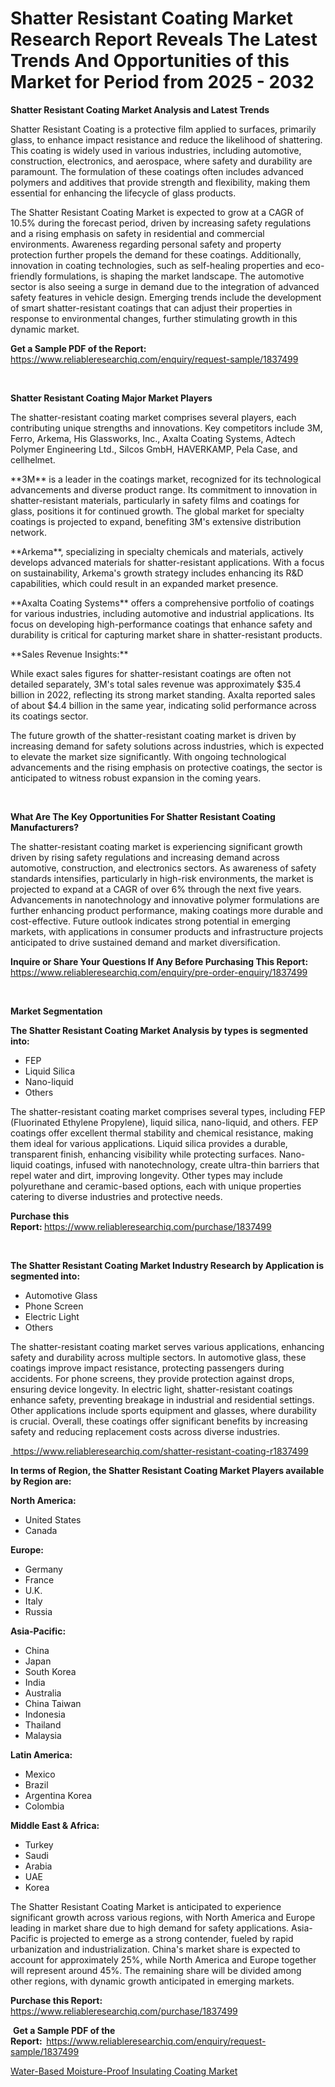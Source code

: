 <p><h1>Shatter Resistant Coating Market Research Report Reveals The Latest Trends And Opportunities of this Market for Period from 2025 - 2032</h1></p><p><strong>Shatter Resistant Coating Market Analysis and Latest Trends</strong></p>
<p><p>Shatter Resistant Coating is a protective film applied to surfaces, primarily glass, to enhance impact resistance and reduce the likelihood of shattering. This coating is widely used in various industries, including automotive, construction, electronics, and aerospace, where safety and durability are paramount. The formulation of these coatings often includes advanced polymers and additives that provide strength and flexibility, making them essential for enhancing the lifecycle of glass products.</p><p>The Shatter Resistant Coating Market is expected to grow at a CAGR of 10.5% during the forecast period, driven by increasing safety regulations and a rising emphasis on safety in residential and commercial environments. Awareness regarding personal safety and property protection further propels the demand for these coatings. Additionally, innovation in coating technologies, such as self-healing properties and eco-friendly formulations, is shaping the market landscape. The automotive sector is also seeing a surge in demand due to the integration of advanced safety features in vehicle design. Emerging trends include the development of smart shatter-resistant coatings that can adjust their properties in response to environmental changes, further stimulating growth in this dynamic market.</p></p>
<p><strong>Get a Sample PDF of the Report:&nbsp;</strong> <a href="https://www.reliableresearchiq.com/enquiry/request-sample/1837499?utm_campaign=3139&utm_medium=2&utm_source=Github&utm_content=ia&utm_term=03042025&utm_id=shatter-resistant-coating">https://www.reliableresearchiq.com/enquiry/request-sample/1837499</a></p>
<p>&nbsp;</p>
<p><strong>Shatter Resistant Coating Major Market Players</strong></p>
<p><p>The shatter-resistant coating market comprises several players, each contributing unique strengths and innovations. Key competitors include 3M, Ferro, Arkema, His Glassworks, Inc., Axalta Coating Systems, Adtech Polymer Engineering Ltd., Silcos GmbH, HAVERKAMP, Pela Case, and cellhelmet.</p><p>**3M** is a leader in the coatings market, recognized for its technological advancements and diverse product range. Its commitment to innovation in shatter-resistant materials, particularly in safety films and coatings for glass, positions it for continued growth. The global market for specialty coatings is projected to expand, benefiting 3M's extensive distribution network.</p><p>**Arkema**, specializing in specialty chemicals and materials, actively develops advanced materials for shatter-resistant applications. With a focus on sustainability, Arkema's growth strategy includes enhancing its R&D capabilities, which could result in an expanded market presence.</p><p>**Axalta Coating Systems** offers a comprehensive portfolio of coatings for various industries, including automotive and industrial applications. Its focus on developing high-performance coatings that enhance safety and durability is critical for capturing market share in shatter-resistant products.</p><p>**Sales Revenue Insights:** </p><p>While exact sales figures for shatter-resistant coatings are often not detailed separately, 3M's total sales revenue was approximately $35.4 billion in 2022, reflecting its strong market standing. Axalta reported sales of about $4.4 billion in the same year, indicating solid performance across its coatings sector.</p><p>The future growth of the shatter-resistant coating market is driven by increasing demand for safety solutions across industries, which is expected to elevate the market size significantly. With ongoing technological advancements and the rising emphasis on protective coatings, the sector is anticipated to witness robust expansion in the coming years.</p></p>
<p>&nbsp;</p>
<p><strong>What Are The Key Opportunities For Shatter Resistant Coating Manufacturers?</strong></p>
<p><p>The shatter-resistant coating market is experiencing significant growth driven by rising safety regulations and increasing demand across automotive, construction, and electronics sectors. As awareness of safety standards intensifies, particularly in high-risk environments, the market is projected to expand at a CAGR of over 6% through the next five years. Advancements in nanotechnology and innovative polymer formulations are further enhancing product performance, making coatings more durable and cost-effective. Future outlook indicates strong potential in emerging markets, with applications in consumer products and infrastructure projects anticipated to drive sustained demand and market diversification.</p></p>
<p><strong>Inquire or Share Your Questions If Any Before Purchasing This Report:</strong> <a href="https://www.reliableresearchiq.com/enquiry/pre-order-enquiry/1837499?utm_campaign=3139&utm_medium=2&utm_source=Github&utm_content=ia&utm_term=03042025&utm_id=shatter-resistant-coating">https://www.reliableresearchiq.com/enquiry/pre-order-enquiry/1837499</a></p>
<p>&nbsp;</p>
<p><strong>Market Segmentation</strong></p>
<p><strong>The Shatter Resistant Coating Market Analysis by types is segmented into:</strong></p>
<p><ul><li>FEP</li><li>Liquid Silica</li><li>Nano-liquid</li><li>Others</li></ul></p>
<p><p>The shatter-resistant coating market comprises several types, including FEP (Fluorinated Ethylene Propylene), liquid silica, nano-liquid, and others. FEP coatings offer excellent thermal stability and chemical resistance, making them ideal for various applications. Liquid silica provides a durable, transparent finish, enhancing visibility while protecting surfaces. Nano-liquid coatings, infused with nanotechnology, create ultra-thin barriers that repel water and dirt, improving longevity. Other types may include polyurethane and ceramic-based options, each with unique properties catering to diverse industries and protective needs.</p></p>
<p><strong>Purchase this Report:&nbsp;</strong><a href="https://www.reliableresearchiq.com/purchase/1837499?utm_campaign=3139&utm_medium=2&utm_source=Github&utm_content=ia&utm_term=03042025&utm_id=shatter-resistant-coating">https://www.reliableresearchiq.com/purchase/1837499</a></p>
<p>&nbsp;</p>
<p><strong>The Shatter Resistant Coating Market Industry Research by Application is segmented into:</strong></p>
<p><ul><li>Automotive Glass</li><li>Phone Screen</li><li>Electric Light</li><li>Others</li></ul></p>
<p><p>The shatter-resistant coating market serves various applications, enhancing safety and durability across multiple sectors. In automotive glass, these coatings improve impact resistance, protecting passengers during accidents. For phone screens, they provide protection against drops, ensuring device longevity. In electric light, shatter-resistant coatings enhance safety, preventing breakage in industrial and residential settings. Other applications include sports equipment and glasses, where durability is crucial. Overall, these coatings offer significant benefits by increasing safety and reducing replacement costs across diverse industries.</p></p>
<p><a href="https://www.reliableresearchiq.com/shatter-resistant-coating-r1837499?utm_campaign=3139&utm_medium=2&utm_source=Github&utm_content=ia&utm_term=03042025&utm_id=shatter-resistant-coating">&nbsp;https://www.reliableresearchiq.com/shatter-resistant-coating-r1837499</a></p>
<p><strong>In terms of Region, the Shatter Resistant Coating Market Players available by Region are:</strong></p>
<p>
    <p> <strong> North America: </strong>
        <ul>
            <li>United States</li>
            <li>Canada</li>
        </ul>
        </p> 
    <p> <strong> Europe: </strong>
        <ul>
            <li>Germany</li>
            <li>France</li>
            <li>U.K.</li>
            <li>Italy</li>
            <li>Russia</li>
        </ul>
        </p> 
    <p> <strong> Asia-Pacific: </strong>
        <ul>
            <li>China</li>
            <li>Japan</li>
            <li>South Korea</li>
            <li>India</li>
            <li>Australia</li>
            <li>China Taiwan</li>
            <li>Indonesia</li>
            <li>Thailand</li>
            <li>Malaysia</li>
        </ul>
        </p> 
    <p> <strong> Latin America: </strong>
        <ul>
            <li>Mexico</li>
            <li>Brazil</li>
            <li>Argentina Korea</li>
            <li>Colombia</li>
        </ul>
        </p> 
    <p> <strong> Middle East & Africa: </strong>
        <ul>
            <li>Turkey</li>
            <li>Saudi</li>
            <li>Arabia</li>
            <li>UAE</li>
            <li>Korea</li>
        </ul>
    </p>
    </p>
<p><p>The Shatter Resistant Coating Market is anticipated to experience significant growth across various regions, with North America and Europe leading in market share due to high demand for safety applications. Asia-Pacific is projected to emerge as a strong contender, fueled by rapid urbanization and industrialization. China's market share is expected to account for approximately 25%, while North America and Europe together will represent around 45%. The remaining share will be divided among other regions, with dynamic growth anticipated in emerging markets.</p></p>
<p><strong>Purchase this Report: </strong><a href="https://www.reliableresearchiq.com/purchase/1837499?utm_campaign=3139&utm_medium=2&utm_source=Github&utm_content=ia&utm_term=03042025&utm_id=shatter-resistant-coating">https://www.reliableresearchiq.com/purchase/1837499</a></p>
<p>&nbsp;<strong>Get a Sample PDF of the Report:&nbsp;&nbsp;</strong><a href="https://www.reliableresearchiq.com/enquiry/request-sample/1837499?utm_campaign=3139&utm_medium=2&utm_source=Github&utm_content=ia&utm_term=03042025&utm_id=shatter-resistant-coating">https://www.reliableresearchiq.com/enquiry/request-sample/1837499</a></p>
<p><strong></strong></p>
<p><p><a href="https://github.com/ivvrgibi/Market-Research-Report-List-1/blob/main/water-based-moisture-proof-insulating-coating-market.md?utm_campaign=3139&utm_medium=2&utm_source=Github&utm_content=ia&utm_term=03042025&utm_id=shatter-resistant-coating">Water-Based Moisture-Proof Insulating Coating Market</a></p></p>